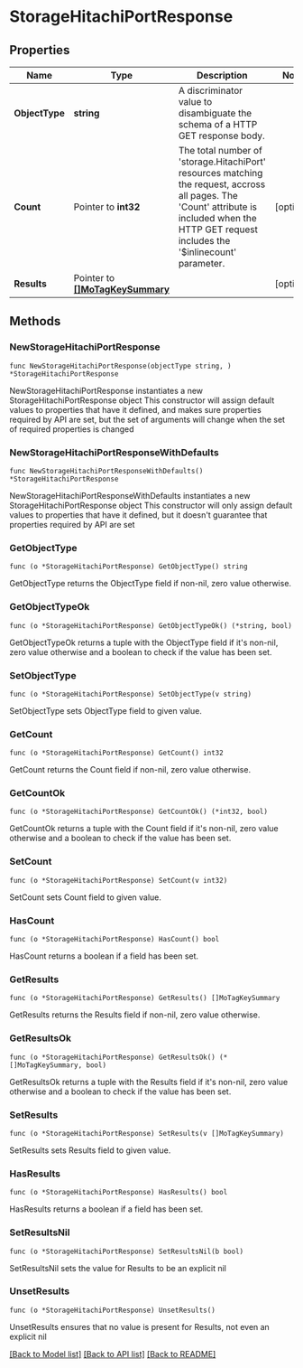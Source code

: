 # StorageHitachiPortResponse

## Properties

Name | Type | Description | Notes
------------ | ------------- | ------------- | -------------
**ObjectType** | **string** | A discriminator value to disambiguate the schema of a HTTP GET response body. | 
**Count** | Pointer to **int32** | The total number of &#39;storage.HitachiPort&#39; resources matching the request, accross all pages. The &#39;Count&#39; attribute is included when the HTTP GET request includes the &#39;$inlinecount&#39; parameter. | [optional] 
**Results** | Pointer to [**[]MoTagKeySummary**](MoTagKeySummary.md) |  | [optional] 

## Methods

### NewStorageHitachiPortResponse

`func NewStorageHitachiPortResponse(objectType string, ) *StorageHitachiPortResponse`

NewStorageHitachiPortResponse instantiates a new StorageHitachiPortResponse object
This constructor will assign default values to properties that have it defined,
and makes sure properties required by API are set, but the set of arguments
will change when the set of required properties is changed

### NewStorageHitachiPortResponseWithDefaults

`func NewStorageHitachiPortResponseWithDefaults() *StorageHitachiPortResponse`

NewStorageHitachiPortResponseWithDefaults instantiates a new StorageHitachiPortResponse object
This constructor will only assign default values to properties that have it defined,
but it doesn't guarantee that properties required by API are set

### GetObjectType

`func (o *StorageHitachiPortResponse) GetObjectType() string`

GetObjectType returns the ObjectType field if non-nil, zero value otherwise.

### GetObjectTypeOk

`func (o *StorageHitachiPortResponse) GetObjectTypeOk() (*string, bool)`

GetObjectTypeOk returns a tuple with the ObjectType field if it's non-nil, zero value otherwise
and a boolean to check if the value has been set.

### SetObjectType

`func (o *StorageHitachiPortResponse) SetObjectType(v string)`

SetObjectType sets ObjectType field to given value.


### GetCount

`func (o *StorageHitachiPortResponse) GetCount() int32`

GetCount returns the Count field if non-nil, zero value otherwise.

### GetCountOk

`func (o *StorageHitachiPortResponse) GetCountOk() (*int32, bool)`

GetCountOk returns a tuple with the Count field if it's non-nil, zero value otherwise
and a boolean to check if the value has been set.

### SetCount

`func (o *StorageHitachiPortResponse) SetCount(v int32)`

SetCount sets Count field to given value.

### HasCount

`func (o *StorageHitachiPortResponse) HasCount() bool`

HasCount returns a boolean if a field has been set.

### GetResults

`func (o *StorageHitachiPortResponse) GetResults() []MoTagKeySummary`

GetResults returns the Results field if non-nil, zero value otherwise.

### GetResultsOk

`func (o *StorageHitachiPortResponse) GetResultsOk() (*[]MoTagKeySummary, bool)`

GetResultsOk returns a tuple with the Results field if it's non-nil, zero value otherwise
and a boolean to check if the value has been set.

### SetResults

`func (o *StorageHitachiPortResponse) SetResults(v []MoTagKeySummary)`

SetResults sets Results field to given value.

### HasResults

`func (o *StorageHitachiPortResponse) HasResults() bool`

HasResults returns a boolean if a field has been set.

### SetResultsNil

`func (o *StorageHitachiPortResponse) SetResultsNil(b bool)`

 SetResultsNil sets the value for Results to be an explicit nil

### UnsetResults
`func (o *StorageHitachiPortResponse) UnsetResults()`

UnsetResults ensures that no value is present for Results, not even an explicit nil

[[Back to Model list]](../README.md#documentation-for-models) [[Back to API list]](../README.md#documentation-for-api-endpoints) [[Back to README]](../README.md)


